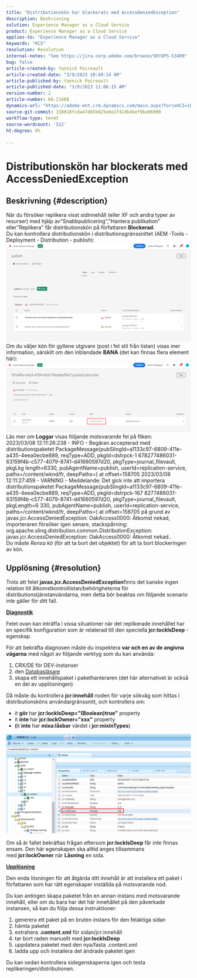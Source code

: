 ```yaml
---
title: "Distributionskön har blockerats med AccessDeniedException"
description: Beskrivning
solution: Experience Manager as a Cloud Service
product: Experience Manager as a Cloud Service
applies-to: "Experience Manager as a Cloud Service"
keywords: "KCS"
resolution: Resolution
internal-notes: "See https://jira.corp.adobe.com/browse/SKYOPS-53409"
bug: false
article-created-by: Yannick Poireault
article-created-date: "3/9/2023 10:49:14 AM"
article-published-by: Yannick Poireault
article-published-date: "3/9/2023 11:06:15 AM"
version-number: 2
article-number: KA-21668
dynamics-url: "https://adobe-ent.crm.dynamics.com/main.aspx?forceUCI=1&pagetype=entityrecord&etn=knowledgearticle&id=bdfc3e05-68be-ed11-83ff-6045bd0065b6"
source-git-commit: 158818fcda47d65b825e6e2f41db4bef9ba96990
workflow-type: tm+mt
source-wordcount: '522'
ht-degree: 0%

---
```


# Distributionskön har blockerats med AccessDeniedException

## Beskrivning {#description}

När du försöker replikera visst sidinnehåll (eller XF och andra typer av resurser) med hjälp av&quot;Snabbpublicering&quot;,&quot;Hantera publikation&quot; eller&quot;Replikera&quot; får distributionskön på författaren <b>Blockerad</b>.<br>Du kan kontrollera distributionskön i distributionsgränssnittet (AEM -Tools - Deployment - Distribution - publish):<br>![](assets/___c8fc3e05-68be-ed11-83ff-6045bd0065b6___.png)<br>Om du väljer kön för gyllene utgivare (post i fet stil från listan) visas mer information, särskilt om den inblandade <b>BANA</b> (det kan finnas flera element här):<br>![](assets/___d5fc3e05-68be-ed11-83ff-6045bd0065b6___.png)<br>Läs mer om <b>Loggar</b> visas följande motsvarande fel på fliken:<br>2023/03/08 12:11:26:238 - INFO - Begäran accepterad med distributionspaketet PackageMessage(pubSlingId=a1133c97-6809-411e-a435-4eea0ecbe889, reqType=ADD, pkgId=dstrpck-1 678277486031-63159f4b-c577-4079-8741-d41660597d20, pkgType=journal_filevault, pkgLkg length=6330, pubAgentName=publish, userId=replication-service, paths=/content/wknd/fr, deepPaths=) at offset=158705 2023/03/08 12:11:27:459 - VARNING - Meddelande: Det gick inte att importera distributionspaketet PackageMessage(pubSlingId=a1133c97-6809-411e-a435-4eea0ecbe889, reqType=ADD, pkgId=dstrpck-167 8277486031-63159f4b-c577-4079-8741-d41660597d20, pkgType=journal_filevault, pkgLength=6 330, pubAgentName=publish, userId=replication-service, paths=/content/wknd/fr, deepPaths=) at offset=158705 på grund av javax.jcr.AccessDeniedException: OakAccess0000: Åtkomst nekad, importeraren försöker igen senare, stackspårning: org.apache.sling.distribution.common.DistributionException: javax.jcr.AccessDeniedException: OakAccess0000: Åtkomst nekad..<br>Du måste *Rensa kö* (för att ta bort det objektet) för att ta bort blockeringen av kön.

## Upplösning {#resolution}


Trots att felet <b>javax.jcr.AccessDeniedException</b>finns det kanske ingen relation till åtkomstkontrollistan/behörigheterna för distributionstjänstanvändarna, men detta bör beaktas om följande scenario inte gäller för ditt fall.



<u><b>Diagnostik</b></u>

Felet ovan kan inträffa i vissa situationer när det replikerade innehållet har en specifik konfiguration som är relaterad till den speciella <b>jcr:lockIsDeep</b> -egenskap.

För att bekräfta diagnosen måste du inspektera <b>var och en av de angivna vägarna</b> med något av följande verktyg som du kan använda:

1. CRX/DE för DEV-instanser
2. den [Databasläsare](https://experienceleague.adobe.com/docs/experience-manager-cloud-service/content/implementing/developer-tools/repository-browser.html?lang=en)
3. skapa ett innehållspaket i pakethanteraren (det här alternativet är också en del av upplösningen)


Då måste du kontrollera <b>jcr:innehåll</b> noden för varje sökväg som hittas i distributionsköns användargränssnitt, och kontrollera om:

- it <b>gör </b>har <b>jcr:lockIsDeep=&quot;(Boolean)true&quot;</b> property
- it <b>inte </b>har <b>jcr:lockOwner=&quot;xxx&quot;</b> property
- <b>(</b>it <b>inte</b> har <b>mixa:låsbar</b> värdet i <b>jcr:mixinTypes</b>)


![](assets/e5fb7aa2-d8bd-ed11-83ff-6045bd0065b6.png)

Om så är fallet bekräftas frågan eftersom <b>jcr:lockIsDeep</b> får inte finnas ensam. Den här egenskapen ska alltid anges tillsammans med <b>jcr:lockOwner</b> när <b>Låsning</b> en sida.



<u><b>Upplösning</b></u>

Den enda lösningen för att åtgärda ditt innehåll är att installera ett paket i författaren som har rätt egenskaper inställda på motsvarande nod.

Du kan antingen skapa paketet från en annan instans med motsvarande innehåll, eller om du bara har det här innehållet på den påverkade instansen, så kan du följa dessa instruktioner:

1. generera ett paket på en bruten instans för den felaktiga sidan
2. hämta paketet
3. extrahera <b>.content.xml</b> för sidan/jcr:innehåll
4. tar bort raden manuellt med <b>jcr:lockIsDeep</b>
5. uppdatera paketet med den nya/fasta .content.xml
6. ladda upp och installera det ändrade paketet igen


Du kan sedan kontrollera sidegenskaperna igen och testa replikeringen/distributionen.
